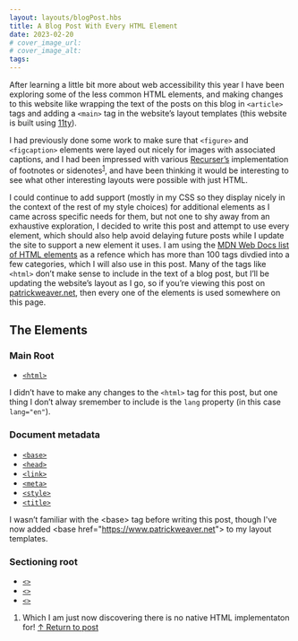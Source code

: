```yaml
---
layout: layouts/blogPost.hbs
title: A Blog Post With Every HTML Element
date: 2023-02-20
# cover_image_url: 
# cover_image_alt: 
tags:
---
```


After learning a little bit more about web accessibility this year I have been exploring some of the less common HTML elements, and making changes to this website like wrapping the text of the posts on this blog in <code>&lt;article&gt;</code> tags and adding a <code>&lt;main&gt;</code> tag in the website’s layout templates (this website is built using [11ty](https://www.11ty.dev/)).

I had previously done some work to make sure that <code>&lt;figure&gt;</code> and <code>&lt;figcaption&gt;</code> elements were layed out nicely for images with associated captions, and I had been impressed with various [Recurser’s](https://www.recurse.com/) implementation of footnotes or sidenotes<sup id="footnote-1-link">[1](#footnote-1)</sup>, and have been thinking it would be interesting to see what other interesting layouts were possible with just HTML.

I could continue to add support (mostly in my CSS so they display nicely in the context of the rest of my style choices) for additional elements as I came across specific needs for them, but not one to shy away from an exhaustive exploration, I decided to write this post and attempt to use every element, which should also help avoid delaying future posts while I update the site to support a new element it uses. I am using the [MDN Web Docs list of HTML elements](https://developer.mozilla.org/en-US/docs/Web/HTML/Element) as a refence which has more than 100 tags divdied into a few categories, which I will also use in this post. Many of the tags like <code>&lt;html&gt;</code> don’t make sense to include in the text of a blog post, but I’ll be updating the website’s layout as I go, so if you’re viewing this post on [patrickweaver.net](https://www.patrickweaver.net), then every one of the elements is used somewhere on this page.
## The Elements
### Main Root

- <code>[&lt;html&gt;](https://developer.mozilla.org/en-US/docs/Web/HTML/Element/html)</code>

I didn’t have to make any changes to the <code>&lt;html&gt;</code> tag for this post, but one thing I don’t alway sremember to include is the <code>lang</code> property (in this case <code>lang="en"</code>).

### Document metadata

- <code>[&lt;base&gt;](https://developer.mozilla.org/en-US/docs/Web/HTML/Element/base)</code>
- <code>[&lt;head&gt;](https://developer.mozilla.org/en-US/docs/Web/HTML/Element/head)</code>
- <code>[&lt;link&gt;](https://developer.mozilla.org/en-US/docs/Web/HTML/Element/link)</code>
- <code>[&lt;meta&gt;](https://developer.mozilla.org/en-US/docs/Web/HTML/Element/meta)</code>
- <code>[&lt;style&gt;](https://developer.mozilla.org/en-US/docs/Web/HTML/Element/style)</code>
- <code>[&lt;title&gt;](https://developer.mozilla.org/en-US/docs/Web/HTML/Element/title)</code>

I wasn’t familiar with the &lt;base&gt; tag before writing this post, though I've now added &lt;base href="https://www.patrickweaver.net"&gt; to my layout templates.

### Sectioning root

- <code>[&lt;&gt;](https://developer.mozilla.org/en-US/docs/Web/HTML/Element/)</code>
- <code>[&lt;&gt;](https://developer.mozilla.org/en-US/docs/Web/HTML/Element/)</code>
- <code>[&lt;&gt;](https://developer.mozilla.org/en-US/docs/Web/HTML/Element/)</code>




<ol>
    <li id="footnote-1">Which I am just now discovering there is no native HTML implementaton for! <a href="#footnote-1-link">↑ Return to post</a></li>
</ol>